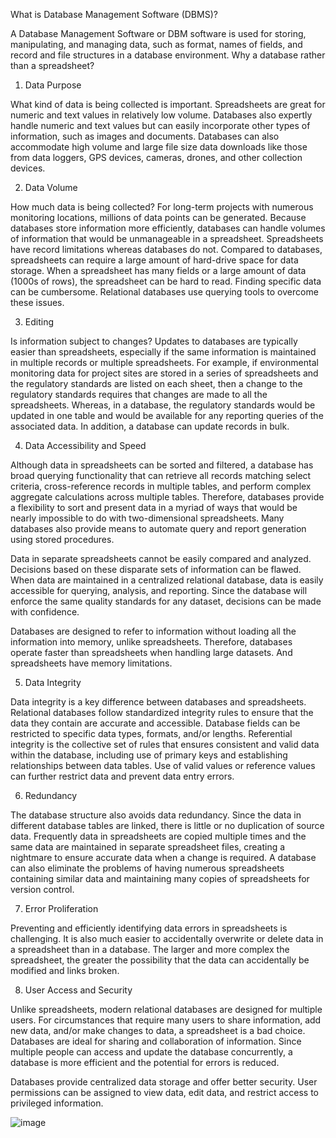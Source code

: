   What is Database Management Software (DBMS)?
 
   A Database Management Software or DBM software is used for storing, manipulating, and managing data, such as format, names of fields, and record and file structures in a database environment. Why a database rather than a spreadsheet?
  
  1) Data Purpose
 
 What kind of data is being collected is important. Spreadsheets are great for numeric and text values in relatively low volume. Databases also expertly handle numeric and text values but can easily incorporate other types of information, such as images and documents. Databases can also accommodate high volume and large file size data downloads like those from data loggers, GPS devices, cameras, drones, and other collection devices.

  2) Data Volume
 
 How much data is being collected? For long-term projects with numerous monitoring locations, millions of data points can be generated. Because databases store information more efficiently, databases can handle volumes of information that would be unmanageable in a spreadsheet. Spreadsheets have record limitations whereas databases do not. Compared to databases, spreadsheets can require a large amount of hard-drive space for data storage. When a spreadsheet has many fields or a large amount of data (1000s of rows), the spreadsheet can be hard to read. Finding specific data can be cumbersome. Relational databases use querying tools to overcome these issues.

  3) Editing
 
 Is information subject to changes? Updates to databases are typically easier than spreadsheets, especially if the same information is maintained in multiple records or multiple spreadsheets. For example, if environmental monitoring data for project sites are stored in a series of spreadsheets and the regulatory standards are listed on each sheet, then a change to the regulatory standards requires that changes are made to all the spreadsheets. Whereas, in a database, the regulatory standards would be updated in one table and would be available for any reporting queries of the associated data. In addition, a database can update records in bulk.

  4) Data Accessibility and Speed
 
 Although data in spreadsheets can be sorted and filtered, a database has broad querying functionality that can retrieve all records matching select criteria, cross-reference records in multiple tables, and perform complex aggregate calculations across multiple tables. Therefore, databases provide a flexibility to sort and present data in a myriad of ways that would be nearly impossible to do with two-dimensional spreadsheets. Many databases also provide means to automate query and report generation using stored procedures.

Data in separate spreadsheets cannot be easily compared and analyzed. Decisions based on these disparate sets of information can be flawed. When data are maintained in a centralized relational database, data is easily accessible for querying, analysis, and reporting. Since the database will enforce the same quality standards for any dataset, decisions can be made with confidence.

Databases are designed to refer to information without loading all the information into memory, unlike spreadsheets. Therefore, databases operate faster than spreadsheets when handling large datasets. And spreadsheets have memory limitations.

  5) Data Integrity

Data integrity is a key difference between databases and spreadsheets. Relational databases follow standardized integrity rules to ensure that the data they contain are accurate and accessible. Database fields can be restricted to specific data types, formats, and/or lengths. Referential integrity is the collective set of rules that ensures consistent and valid data within the database, including use of primary keys and establishing relationships between data tables. Use of valid values or reference values can further restrict data and prevent data entry errors.

  6) Redundancy

The database structure also avoids data redundancy. Since the data in different database tables are linked, there is little or no duplication of source data. Frequently data in spreadsheets are copied multiple times and the same data are maintained in separate spreadsheet files, creating a nightmare to ensure accurate data when a change is required. A database can also eliminate the problems of having numerous spreadsheets containing similar data and maintaining many copies of spreadsheets for version control.

  7) Error Proliferation
 
 Preventing and efficiently identifying data errors in spreadsheets is challenging.
It is also much easier to accidentally overwrite or delete data in a spreadsheet than in a database. The larger and more complex the spreadsheet, the greater the possibility that the data can accidentally be modified and links broken.

  8) User Access and Security
 
 Unlike spreadsheets, modern relational databases are designed for multiple users. For circumstances that require many users to share information, add new data, and/or make changes to data, a spreadsheet is a bad choice. Databases are ideal for sharing and collaboration of information. Since multiple people can access and update the database concurrently, a database is more efficient and the potential for errors is reduced.

Databases provide centralized data storage and offer better security. User permissions can be assigned to view data, edit data, and restrict access to privileged information.

![image](https://user-images.githubusercontent.com/92017757/137064105-a6f31b94-67ca-441d-92aa-59febd0c51e0.png)

